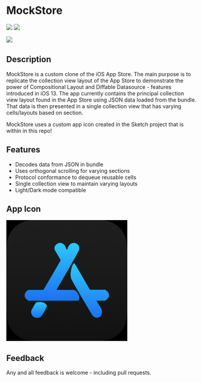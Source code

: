 # MockStore

<p>
  <img src="https://img.shields.io/badge/iOS-13.0+-blue.svg" />
  <img src="https://img.shields.io/badge/Swift-5.0-brightgreen.svg" />
</p>


<img src="MockStore.gif" height="640">


## Description

MockStore is a custom clone of the iOS App Store. The main purpose is to replicate the collection view layout of 
the App Store to demonstrate the power of Compositional Layout and Diffable Datasource - features introduced in 
iOS 13. The app currently contains the principal collection view layout found in the App Store using JSON data loaded
from the bundle. That data is then presented in a single collection view that has varying cells/layouts based on section.

MockStore uses a custom app icon created in the Sketch project that is within in this repo!


## Features

- Decodes data from JSON in bundle
- Uses orthogonal scrolling for varying sections
- Protocol conformance to dequeue reusable cells
- Single collection view to maintain varying layouts
- Light/Dark mode compatible


## App Icon

<img src="MockStore.png" height="320">


## Feedback

Any and all feedback is welcome - including pull requests.
